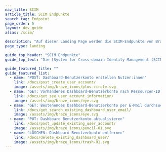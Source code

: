 ```yaml
---
nav_title: SCIM
article_title: SCIM Endpunkte
search_tag: Endpoint
page_order: 5
layout: dev_guide
alias: /scim/

description: "Auf dieser Landing Page werden die SCIM-Endpunkte von Braze aufgelistet."
page_type: landing

guide_top_header: "SCIM Endpunkte"
guide_top_text: "Die [System for Cross-domain Identity Management (SCIM)](http://www.simplecloud.info/) Spezifikation soll die Verwaltung von Nutzer:innen in cloudbasierten Anwendungen und Diensten erleichtern, indem sie ein definiertes Schema zur Darstellung von Nutzern:innen und Gruppen bereitstellt. Verwenden Sie die Endpunkte von Braze SCIM, um die automatisierte Bereitstellung von Nutzern:innen zu verwalten."

guide_featured_title: ""
guide_featured_list:
  - name: "POST: Dashboard-Benutzerkonto erstellen Nutzer:innen"
    link: /docs/post_create_user_account/
    image: /assets/img/braze_icons/plus-circle.svg
  - name: "GET: Vorhandenes Dashboard-Benutzerkonto nach Ressourcen-ID suchen"
    link: /docs/get_see_user_account_information/
    image: /assets/img/braze_icons/eye.svg
  - name: "GET: Bestehendes Dashboard-Benutzerkonto per E-Mail durchsuchen"
    link: /docs/get_search_existing_dashboard_user_email/
    image: /assets/img/braze_icons/eye.svg
  - name: "PUT: Dashboard Benutzerkonto aktualisieren"
    link: /docs/post_update_existing_user_account/
    image: /assets/img/braze_icons/pencil-01.svg
  - name: "LÖSCHEN: Dashboard-Benutzerkonto entfernen"
    link: /docs/delete_existing_dashboard_user/
    image: /assets/img/braze_icons/trash-01.svg
---
```


